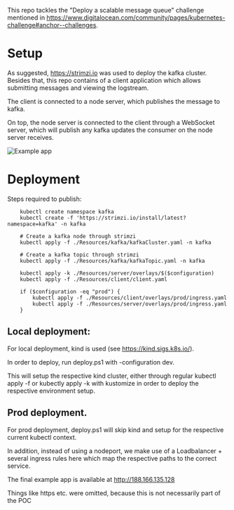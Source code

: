 This repo tackles the "Deploy a scalable message queue" challenge mentioned in https://www.digitalocean.com/community/pages/kubernetes-challenge#anchor--challenges.

# Setup

As suggested, https://strimzi.io was used to deploy the kafka cluster. Besides that, this repo contains of a client application which allows submitting messages and viewing the logstream.

The client is connected to a node server, which publishes the message to kafka.

On top, the node server is connected to the client through a WebSocket server, which will publish any kafka updates the consumer on the node server receives.

![Example app](https://i.imgur.com/jrKzodh.png)

# Deployment

Steps required to publish:

```
	kubectl create namespace kafka
	kubectl create -f 'https://strimzi.io/install/latest?namespace=kafka' -n kafka

	# Create a kafka node through strimzi
	kubectl apply -f ./Resources/kafka/kafkaCluster.yaml -n kafka

	# Create a kafka topic through strimzi
	kubectl apply -f ./Resources/kafka/kafkaTopic.yaml -n kafka

	kubectl apply -k ./Resources/server/overlays/$($configuration)
	kubectl apply -f ./Resources/client/client.yaml

	if ($configuration -eq "prod") {
		kubectl apply -f ./Resources/client/overlays/prod/ingress.yaml
		kubectl apply -f ./Resources/server/overlays/prod/ingress.yaml
	}
```

## Local deployment:

For local deployment, kind is used (see https://kind.sigs.k8s.io/).

In order to deploy, run deploy.ps1 with -configuration dev.

This will setup the respective kind cluster, either through regular kubectl apply -f or kubectly apply -k with kustomize in order to deploy the respective environment setup.

## Prod deployment.

For prod deployment, deploy.ps1 will skip kind and setup for the respective current kubectl context.

In addition, instead of using a nodeport, we make use of a Loadbalancer + several ingress rules here which map the respective paths to the correct service.

The final example app is available at http://188.166.135.128

Things like https etc. were omitted, because this is not necessarily part of the POC
